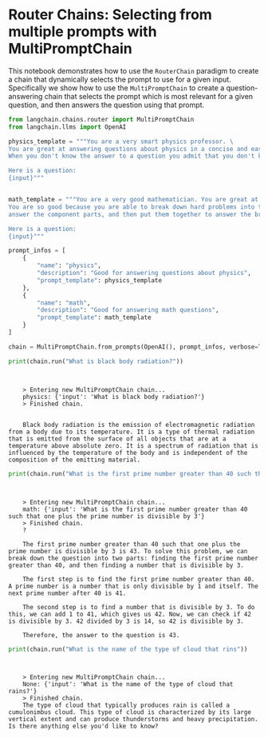 # Router Chains: Selecting from multiple prompts with MultiPromptChain

This notebook demonstrates how to use the `RouterChain` paradigm to create a chain that dynamically selects the prompt to use for a given input. Specifically we show how to use the `MultiPromptChain` to create a question-answering chain that selects the prompt which is most relevant for a given question, and then answers the question using that prompt.

<!-- WARNING: THIS FILE WAS AUTOGENERATED! DO NOT EDIT! Instead, edit the notebook w/the location & name as this file. -->


```python
from langchain.chains.router import MultiPromptChain
from langchain.llms import OpenAI
```


```python
physics_template = """You are a very smart physics professor. \
You are great at answering questions about physics in a concise and easy to understand manner. \
When you don't know the answer to a question you admit that you don't know.

Here is a question:
{input}"""


math_template = """You are a very good mathematician. You are great at answering math questions. \
You are so good because you are able to break down hard problems into their component parts, \
answer the component parts, and then put them together to answer the broader question.

Here is a question:
{input}"""
```


```python
prompt_infos = [
    {
        "name": "physics", 
        "description": "Good for answering questions about physics", 
        "prompt_template": physics_template
    },
    {
        "name": "math", 
        "description": "Good for answering math questions", 
        "prompt_template": math_template
    }
]
```


```python
chain = MultiPromptChain.from_prompts(OpenAI(), prompt_infos, verbose=True)
```


```python
print(chain.run("What is black body radiation?"))
```

<CodeOutputBlock lang="python">

```
    
    
    > Entering new MultiPromptChain chain...
    physics: {'input': 'What is black body radiation?'}
    > Finished chain.
    
    
    Black body radiation is the emission of electromagnetic radiation from a body due to its temperature. It is a type of thermal radiation that is emitted from the surface of all objects that are at a temperature above absolute zero. It is a spectrum of radiation that is influenced by the temperature of the body and is independent of the composition of the emitting material.
```

</CodeOutputBlock>


```python
print(chain.run("What is the first prime number greater than 40 such that one plus the prime number is divisible by 3"))
```

<CodeOutputBlock lang="python">

```
    
    
    > Entering new MultiPromptChain chain...
    math: {'input': 'What is the first prime number greater than 40 such that one plus the prime number is divisible by 3'}
    > Finished chain.
    ?
    
    The first prime number greater than 40 such that one plus the prime number is divisible by 3 is 43. To solve this problem, we can break down the question into two parts: finding the first prime number greater than 40, and then finding a number that is divisible by 3. 
    
    The first step is to find the first prime number greater than 40. A prime number is a number that is only divisible by 1 and itself. The next prime number after 40 is 41.
    
    The second step is to find a number that is divisible by 3. To do this, we can add 1 to 41, which gives us 42. Now, we can check if 42 is divisible by 3. 42 divided by 3 is 14, so 42 is divisible by 3.
    
    Therefore, the answer to the question is 43.
```

</CodeOutputBlock>


```python
print(chain.run("What is the name of the type of cloud that rins"))
```

<CodeOutputBlock lang="python">

```
    
    
    > Entering new MultiPromptChain chain...
    None: {'input': 'What is the name of the type of cloud that rains?'}
    > Finished chain.
    The type of cloud that typically produces rain is called a cumulonimbus cloud. This type of cloud is characterized by its large vertical extent and can produce thunderstorms and heavy precipitation. Is there anything else you'd like to know?
```

</CodeOutputBlock>
